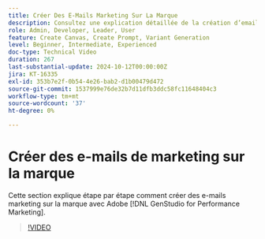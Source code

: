 ```yaml
---
title: Créer Des E-Mails Marketing Sur La Marque
description: Consultez une explication détaillée de la création d’emails marketing sur la marque avec Adobe [!DNL GenStudio for Performance Marketing].
role: Admin, Developer, Leader, User
feature: Create Canvas, Create Prompt, Variant Generation
level: Beginner, Intermediate, Experienced
doc-type: Technical Video
duration: 267
last-substantial-update: 2024-10-12T00:00:00Z
jira: KT-16335
exl-id: 353b7e2f-0b54-4e26-bab2-d1b00479d472
source-git-commit: 1537999e76de32b7d11dfb3ddc58fc11648404c3
workflow-type: tm+mt
source-wordcount: '37'
ht-degree: 0%

---
```


# Créer des e-mails de marketing sur la marque

Cette section explique étape par étape comment créer des e-mails marketing sur la marque avec Adobe [!DNL GenStudio for Performance Marketing].

>[!VIDEO](https://video.tv.adobe.com/v/3435056/?learn=on)

